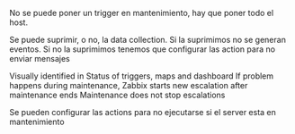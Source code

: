 No se puede poner un trigger en mantenimiento, hay que poner todo el host.

Se puede suprimir, o no, la data collection.
Si la suprimimos no se generan eventos.
Si no la suprimimos tenemos que configurar las action para no enviar mensajes

Visually identified in Status of triggers, maps and dashboard
If problem happens during maintenance, Zabbix starts new escalation after maintenance ends
Maintenance does not stop escalations


Se pueden configurar las actions para no ejecutarse si el server esta en mantenimiento
